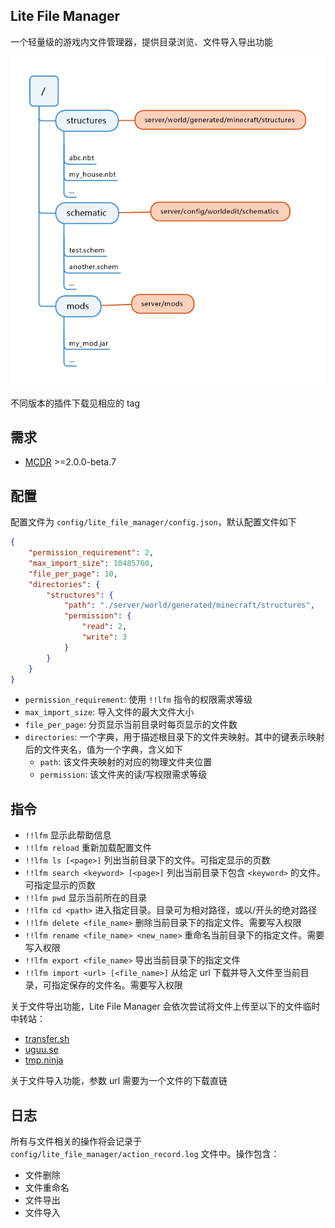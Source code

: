 Lite File Manager
-----------

一个轻量级的游戏内文件管理器，提供目录浏览、文件导入导出功能

![tree](assets/tree.png)

不同版本的插件下载见相应的 tag

## 需求

- [MCDR](https://github.com/Fallen-Breath/MCDReforged) >=2.0.0-beta.7

## 配置

配置文件为 `config/lite_file_manager/config.json`，默认配置文件如下

```json
{
    "permission_requirement": 2,
    "max_import_size": 10485760,
    "file_per_page": 10,
    "directories": {
        "structures": {
            "path": "./server/world/generated/minecraft/structures",
            "permission": {
                "read": 2,
                "write": 3
            }
        }
    }
}
```

- `permission_requirement`: 使用 `!!lfm` 指令的权限需求等级
- `max_import_size`: 导入文件的最大文件大小
- `file_per_page`: 分页显示当前目录时每页显示的文件数
- `directories`: 一个字典，用于描述根目录下的文件夹映射。其中的键表示映射后的文件夹名，值为一个字典，含义如下
  - `path`: 该文件夹映射的对应的物理文件夹位置
  - `permission`: 该文件夹的读/写权限需求等级

## 指令

- `!!lfm` 显示此帮助信息
- `!!lfm reload` 重新加载配置文件
- `!!lfm ls [<page>]` 列出当前目录下的文件。可指定显示的页数
- `!!lfm search <keyword> [<page>]` 列出当前目录下包含 `<keyword>` 的文件。可指定显示的页数
- `!!lfm pwd` 显示当前所在的目录
- `!!lfm cd <path>` 进入指定目录。目录可为相对路径，或以/开头的绝对路径
- `!!lfm delete <file_name>` 删除当前目录下的指定文件。需要写入权限
- `!!lfm rename <file_name> <new_name>` 重命名当前目录下的指定文件。需要写入权限
- `!!lfm export <file_name>` 导出当前目录下的指定文件
- `!!lfm import <url> [<file_name>]` 从给定 url 下载并导入文件至当前目录，可指定保存的文件名。需要写入权限

关于文件导出功能，Lite File Manager 会依次尝试将文件上传至以下的文件临时中转站：

- [transfer.sh](https://transfer.sh/)
- [uguu.se](https://uguu.se/)
- [tmp.ninja](https://tmp.ninja/) 

关于文件导入功能，参数 url 需要为一个文件的下载直链

## 日志

所有与文件相关的操作将会记录于 `config/lite_file_manager/action_record.log` 文件中。操作包含：

- 文件删除
- 文件重命名
- 文件导出
- 文件导入